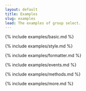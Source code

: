 ```yaml
---
layout: default
title: Examples
slug: examples
lead: The examples of group select.
---
```


{% include examples/basic.md %}

{% include examples/style.md %}

{% include examples/formatter.md %}

{% include examples/events.md %}

{% include examples/methods.md %}

{% include examples/more.md %}

